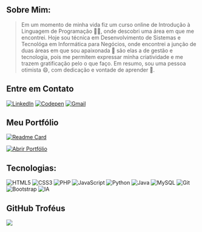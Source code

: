 ## Sobre Mim:
> Em um momento de minha vida fiz um curso online de Introdução à Linguagem de Programação 👩‍💻, onde descobri uma área em que me encontrei. Hoje sou técnica em Desenvolvimento de Sistemas e Tecnológa em Informática para Negócios, onde encontrei a junção de duas áreas em que sou apaixonada 🥰 são elas a de gestão e tecnologia, pois me permitem expressar minha criatividade e me trazem gratificação pelo o que faço. Em resumo, sou uma pessoa otimista 😄, com dedicação e vontade de aprender 💪.


## Entre em Contato
[![LinkedIn](https://img.shields.io/badge/LinkedIn-%230077B5.svg?style=for-the-badge&logo=linkedin&logoColor=white)](https://linkedin.com/in/anaelizayukimoto) [![Codepen](https://img.shields.io/badge/Codepen-000000?style=for-the-badge&logo=codepen&logoColor=white)](https://codepen.io/@AninhaYuki) [![Gmail](https://img.shields.io/badge/Gmail-EB0C0C?style=for-the-badge&logo=Gmail&logoColor=white)](mailto:anaelizayuki@gmail.com) 

## Meu Portfólio

[![Readme Card](https://github-readme-stats.vercel.app/api/pin/?username=AnaYukimoto&theme=monokai&bg_color=00000000&repo=anayukimoto.github.io)](https://github.com/AnaYukimoto/anayukimoto.github.io)

[![Abrir Portfólio](https://img.shields.io/badge/Abrir_Portfólio-E90A63?style=for-the-badge)](https://anayukimoto.github.io/)

## Tecnologias:
![HTML5](https://img.shields.io/badge/html5-%23E34F26.svg?style=for-the-badge&logo=html5&logoColor=white) ![CSS3](https://img.shields.io/badge/css3-%231572B6.svg?style=for-the-badge&logo=css3&logoColor=white) ![PHP](https://img.shields.io/badge/php-%23777BB4.svg?style=for-the-badge&logo=php&logoColor=white)  ![JavaScript](https://img.shields.io/badge/javascript-%23323330.svg?style=for-the-badge&logo=javascript&logoColor=%23F7DF1E) ![Python](https://img.shields.io/badge/python-3670A0?style=for-the-badge&logo=python&logoColor=ffdd54) ![Java](https://img.shields.io/badge/java-%23ED8B00.svg?style=for-the-badge&logo=java&logoColor=white) ![MySQL](https://img.shields.io/badge/mysql-%2300f.svg?style=for-the-badge&logo=mysql&logoColor=white) ![Git](https://img.shields.io/badge/git-%23F05033.svg?style=for-the-badge&logo=git&logoColor=white) ![Bootstrap](https://img.shields.io/badge/bootstrap-%23563D7C.svg?style=for-the-badge&logo=bootstrap&logoColor=white) ![IA](https://img.shields.io/badge/IA-%230055FF.svg?style=for-the-badge&logo=openai&logoColor=white)


## GitHub Troféus
![](https://github-profile-trophy.vercel.app/?username=AnaYukimoto&theme=monokai&no-frame=false&no-bg=true&margin-w=4)



